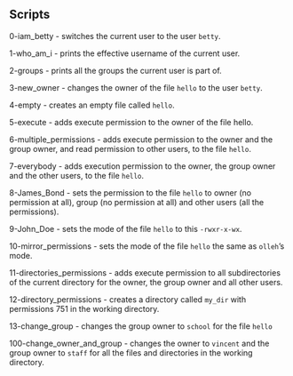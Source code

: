 ## Scripts
0-iam_betty - switches the current user to the user `betty`.
 
1-who_am_i - prints the effective username of the current user.

2-groups -  prints all the groups the current user is part of.

3-new_owner - changes the owner of the file `hello` to the user `betty`.

4-empty - creates an empty file called `hello`.

5-execute - adds execute permission to the owner of the file hello.

6-multiple_permissions - adds execute permission to the owner and the group owner, and read permission to other users, to the file `hello`.

7-everybody - adds execution permission to the owner, the group owner and the other users, to the file `hello`.

8-James_Bond - sets the permission to the file `hello` to owner (no permission at all), group (no permission at all) and other users (all the permissions).

9-John_Doe - sets the mode of the file `hello` to this `-rwxr-x-wx`.

10-mirror_permissions - sets the mode of the file `hello` the same as `olleh`’s mode.

11-directories_permissions -  adds execute permission to all subdirectories of the current directory for the owner, the group owner and all other users.

12-directory_permissions - creates a directory called `my_dir` with permissions 751 in the working directory.

13-change_group - changes the group owner to `school` for the file `hello`

100-change_owner_and_group -  changes the owner to `vincent` and the group owner to `staff` for all the files and directories in the working directory.
